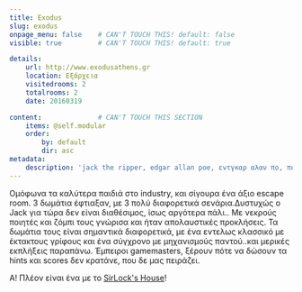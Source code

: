 ```yaml
---
title: Exodus
slug: exodus
onpage_menu: false    # CAN'T TOUCH THIS! default: false
visible: true         # CAN'T TOUCH THIS! default: true

details:
    url: http://www.exodusathens.gr
    location: Εξάρχεια
    visitedrooms: 2
    totalrooms: 2
    date: 20160319

content:              # CAN'T TOUCH THIS SECTION
    items: @self.modular
    order:
        by: default
        dir: asc
metadata:
    description: 'jack the ripper, edgar allan poe, εντγκαρ αλαν πο, ποε, τζακ ο αντεροβγάλτης, code z, contamination'
---
```


Ομόφωνα τα καλύτερα παιδιά στο industry, και σίγουρα ένα άξιο escape room. 3 δωμάτια έφτιαξαν, με 3 πολύ διαφορετικά σενάρια.Δυστυχώς ο Jack για τώρα δεν είναι διαθέσιμος, ίσως αργότερα πάλι..
 Με νεκρούς ποιητές και ζόμπι τους γνώρισα και ήταν απολαυστικές προκλήσεις.
Τα δωμάτια τους είναι σημαντικά διαφορετικά, με ένα εντελως κλασσικό με έκτακτους γρίφους και ένα σύγχρονο με μηχανισμούς παντού..και μερικές εκπλήξεις παραπάνω.
Έμπειροι gamemasters, ξέρουν πότε να δώσουν τα hints και scores δεν κρατάνε, που δε μας πειράζει.

Α! Πλέον είναι ένα με το <a href="http://roomescaper.gr/el/venues/sirlocks-house">SirLock's House</a>! 